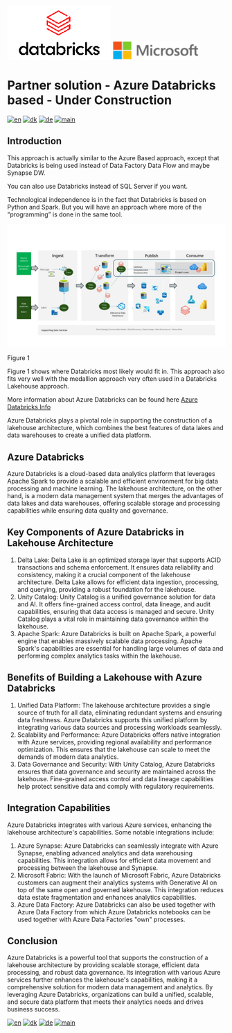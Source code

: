 ![snowflake](../../images/Databricks_Logo.png)                               ![microsoft](../../images/microsoft.png)

# Partner solution - Azure Databricks based - Under Construction

[![en](https://img.shields.io/badge/lang-en-red.svg)](Databricks.md)
[![dk](https://img.shields.io/badge/lang-dk-green.svg)](Databricks-da.md)
[![de](https://img.shields.io/badge/lang-de-yellow.svg)](Databricks-de.md)
[![main](https://img.shields.io/badge/main-document-blue.svg)](../../README.md)

## Introduction

This approach is actually similar to the Azure Based approach, except that Databricks is being used instead of Data Factory Data Flow and maybe Synapse DW.

You can also use Databricks instead of SQL Server if you want.

Technological independence is in the fact that Databricks is based on Python and Spark. But you will have an approach where more of the “programming” is done in the same tool.

![figure1](../../images/english/Slide6.JPG)

Figure 1

Figure 1 shows where Databricks most likely would fit in. This approach also fits very well with the medallion approach very often used in a Databricks Lakehouse approach.

More information about Azure Databricks can be found here [Azure Databricks Info](https://azure.microsoft.com/en-us/products/databricks)

Azure Databricks plays a pivotal role in supporting the construction of a lakehouse architecture, which combines the best features of data lakes and data warehouses to create a unified data platform. 

## Azure Databricks

Azure Databricks is a cloud-based data analytics platform that leverages Apache Spark to provide a scalable and efficient environment for big data processing and machine learning. The lakehouse architecture, on the other hand, is a modern data management system that merges the advantages of data lakes and data warehouses, offering scalable storage and processing capabilities while ensuring data quality and governance.

## Key Components of Azure Databricks in Lakehouse Architecture

1) Delta Lake: Delta Lake is an optimized storage layer that supports ACID transactions and schema enforcement. It ensures data reliability and consistency, making it a crucial component of the lakehouse architecture. Delta Lake allows for efficient data ingestion, processing, and querying, providing a robust foundation for the lakehouse.
2) Unity Catalog: Unity Catalog is a unified governance solution for data and AI. It offers fine-grained access control, data lineage, and audit capabilities, ensuring that data access is managed and secure. Unity Catalog plays a vital role in maintaining data governance within the lakehouse.
3) Apache Spark: Azure Databricks is built on Apache Spark, a powerful engine that enables massively scalable data processing. Apache Spark's capabilities are essential for handling large volumes of data and performing complex analytics tasks within the lakehouse.

## Benefits of Building a Lakehouse with Azure Databricks

1) Unified Data Platform: The lakehouse architecture provides a single source of truth for all data, eliminating redundant systems and ensuring data freshness. Azure Databricks supports this unified platform by integrating various data sources and processing workloads seamlessly.
2) Scalability and Performance: Azure Databricks offers native integration with Azure services, providing regional availability and performance optimization. This ensures that the lakehouse can scale to meet the demands of modern data analytics.
3) Data Governance and Security: With Unity Catalog, Azure Databricks ensures that data governance and security are maintained across the lakehouse. Fine-grained access control and data lineage capabilities help protect sensitive data and comply with regulatory requirements.

## Integration Capabilities

Azure Databricks integrates with various Azure services, enhancing the lakehouse architecture's capabilities. Some notable integrations include:

1) Azure Synapse: Azure Databricks can seamlessly integrate with Azure Synapse, enabling advanced analytics and data warehousing capabilities. This integration allows for efficient data movement and processing between the lakehouse and Synapse.
2) Microsoft Fabric: With the launch of Microsoft Fabric, Azure Databricks customers can augment their analytics systems with Generative AI on top of the same open and governed lakehouse. This integration reduces data estate fragmentation and enhances analytics capabilities.
3) Azure Data Factory: Azure Databricks can also be used together with Azure Data Factory from which Azure Databricks notebooks can be used together with Azure Data Factories "own" processes.

## Conclusion

Azure Databricks is a powerful tool that supports the construction of a lakehouse architecture by providing scalable storage, efficient data processing, and robust data governance. Its integration with various Azure services further enhances the lakehouse's capabilities, making it a comprehensive solution for modern data management and analytics. By leveraging Azure Databricks, organizations can build a unified, scalable, and secure data platform that meets their analytics needs and drives business success.


[![en](https://img.shields.io/badge/lang-en-red.svg)](Databricks.md)
[![dk](https://img.shields.io/badge/lang-dk-green.svg)](Databricks-da.md)
[![de](https://img.shields.io/badge/lang-de-yellow.svg)](Databricks-de.md)
[![main](https://img.shields.io/badge/main-document-blue.svg)](../../README.md)